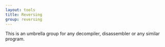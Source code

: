 ```yaml
---
layout: tools
title: Reversing
group: reversing
---
```


This is an umbrella group for any decompiler, disassembler or any similar program.
     